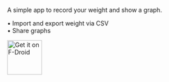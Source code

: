 A simple app to record your weight and show a graph.

• Import and export weight via CSV<br>
• Share graphs<br>

[<img src="https://fdroid.gitlab.io/artwork/badge/get-it-on.png"
     alt="Get it on F-Droid"
     height="80">](https://search.f-droid.org/?q=stargw&lang=en)
     
     
